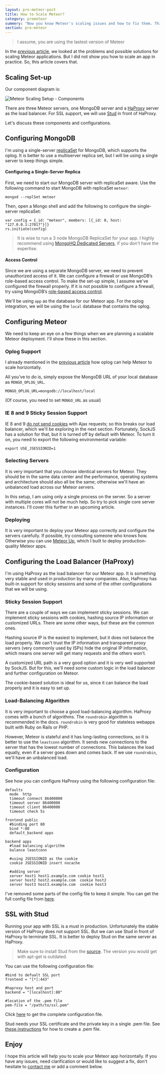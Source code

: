 ```yaml
---
layout: pro-meteor-post
title: How to Scale Meteor?
category: prometeor
summery: "Now you know Meteor's scaling issues and how to fix them. This article shows you how scale a meteor app in practice, using what you've learn previously."
section: pro-meteor
---
```


> I assume, you are using the lastest version of Meteor

In the [previous article](http://meteorhacks.com/does-meteor-scale.html), we looked at the problems and possible solutions for scaling Meteor applications. But I did not show you how to scale an app in practice. So, this article covers that. 

## Scaling Set-up

Our component diagram is:

![Meteor Scaling Setup - Components](https://i.cloudup.com/lfFVzGvSWg.png)

There are three Meteor servers, one MongoDB server and a [HaProxy](http://haproxy.1wt.eu/) server as the load balancer. For SSL support, we will use [Stud](https://github.com/bumptech/stud) in front of HaProxy. 

Let's discuss these components and configurations. 

## Configuring MongoDB

I'm using a single-server [replicaSet](http://docs.mongodb.org/manual/replication/) for MongoDB, which supports the oplog. It is better to use a multiserver replica set, but I will be using a single server to keep things simple. 

#### Configuring a Single-Server Replica 

First, we need to start our MongoDB server with replicaSet aware. Use the following command to start MongoDB with replicaSet `meteor`:

    mongod --replSet meteor

Then, open a Mongo shell and add the following to configure the single-server replicaSet:

    var config = {_id: "meteor", members: [{_id: 0, host: "127.0.0.1:27017"}]}
    rs.initiate(config)

> It is wise to run a 3 node MongoDB ReplicaSet for your app. I highly recommend using [MongoHQ Dedicated Servers](http://www.mongohq.com/pricing/dedicated), if you don't have the expertise.

#### Access Control
Since we are using a separate MongoDB server, we need to prevent unauthorized access of it. We can configure a firewall or use MongoDB’s role-based access control. To make the set-up simple, I assume we've configured the firewall properly. If it is not possible to configure a firewall, try using MongoDB’s [role-based access control](http://docs.mongodb.org/manual/reference/user-privileges/).

We'll be using `app` as the database for our Meteor app. For the oplog integration, we will be using the `local` database that contains the oplog.

## Configuring Meteor 

We need to keep an eye on a few things when we are planning a scalable Meteor deployment. I'll show these in this section.

### Oplog Support

I already mentioned in the [previous article](http://meteorhacks.com/does-meteor-scale.html#meteor_with_mongodb_oplog) how oplog can help Meteor to scale horizontally. 

All you've to do is, simply expose the MongoDB URL of your local database as `MONGO_OPLOG_URL`.

    MONGO_OPLOG_URL=mongodb://localhost/local

(Of course, you need to set `MONGO_URL` as usual)

### IE 8 and 9 Sticky Session Support

IE 8 and 9 [do not send cookies](http://stackoverflow.com/questions/483445/ie8-doesnt-pass-session-cookie-for-ajax-request) with Ajax requests; so this breaks our load balancer, which we'll be exploring in the next section. Fortunately, SockJS has a solution for that, but it is turned off by default with Meteor. To turn it on, you need to export the following environmental variable:

    export USE_JSESSIONID=1

### Selecting Servers

It is very important that you choose identical servers for Meteor. They should be in the same data center and the performance, operating systems and architecture should also all be the same; otherwise we'll have an unbalanced load across our Meteor servers.

In this setup, I am using only a single process on the server. So a server with multiple cores will not be much help. So try to pick single core server instances. I'll cover this further in an upcoming article.

### Deploying

It is very important to deploy your Meteor app correctly and configure the servers carefully. If possible, try consulting someone who knows how. Otherwise you can use [Meteor Up](https://github.com/arunoda/meteor-up), which I built to deploy production-quality Meteor apps.

## Configuring the Load Balancer (HaProxy)

I'm using HaProxy as the load balancer for our Meteor app. It is something very stable and used in production by many companies. Also, HaProxy has built-in support for sticky sessions and some of the other configurations that we will be using.

### Sticky Session Support

There are a couple of ways we can implement sticky sessions. We can implement sticky sessions with cookies, hashing source IP information or customized URLs. There are some other ways, but these are the common ones.

Hashing source IP is the easiest to implement, but it does not balance the load properly. We can't trust the IP information and transparent proxy servers (very commonly used by ISPs) hide the original IP information, which means one server will get many requests and the others won't.

A customized URL path is a very good option and it is very well supported by SockJS. But for this, we'll need some custom logic in the load balancer and further configuration on Meteor.

The cookie-based solution is ideal for us, since it can balance the load properly and it is easy to set up. 

### Load-Balancing Algorithm

It is very important to choose a good load-balancing algorithm. HaProxy comes with a bunch of algorithms. The `roundrobin` algorithm is recommended in the docs. `roundrobin` is very good for stateless webapps built with Ruby on Rails or PHP. 

However, Meteor is stateful and it has long-lasting connections, so it is better to use the `leastconn` algorithm. It sends new connections to the server that has the lowest number of connections. This balances the load equally, even if a server goes down and comes back. If we use `roundrobin`, we'll have an unbalanced load.

### Configuration

See how you can configure HaProxy using the following configuration file:

    defaults
      mode  http
      timeout connect 86400000
      timeout server 86400000
      timeout client 86400000
      timeout check 5s

    frontend public
      #binding port 80
      bind *:80
      default_backend apps

    backend apps
      #load balancing algorithm
      balance leastconn

      #using JSESSIONID as the cookie
      cookie JSESSIONID insert nocache

      #adding server
      server host1 host1.example.com cookie host1
      server host2 host2.example.com  cookie host2
      server host3 host3.example.com  cookie host3

I've removed some parts of the config file to keep it simple. You can get the full config file from [here](https://gist.github.com/arunoda/a35f69f8b7a385d06a8d).

## SSL with Stud

Running your app with SSL is a must in production. Unfortunately the stable version of HaProxy does not support SSL. But we can use Stud in front of HaProxy to terminate SSL. It is better to deploy Stud on the same server as HaProxy.

> Make sure to install Stud from the [source](https://github.com/bumptech/stud). The version you would get with apt-get is outdated. 

You can use the following configuration file:

    #bind to defualt SSL port
    frontend = "[*]:443"

    #haproxy host and port
    backend = "[localhost]:80"

    #location of the .pem file
    pem-file = "/path/to/ssl.pem"

Click [here](https://gist.github.com/arunoda/4c6f5715b826d4bd5317) to get the complete configuration file.

Stud needs your SSL certificate and the private key in a single .pem file. See [these instructions](http://blog.alexnj.com/configuring-a-positivessl-certificate-with-stud.html) for how to create a .pem file.

## Enjoy

I hope this article will help you to scale your Meteor app horizontally. If you have any issues, need clarification or would like to suggest a fix, don't hesitate to [contact me](https://twitter.com/arunoda) or add a comment below.
